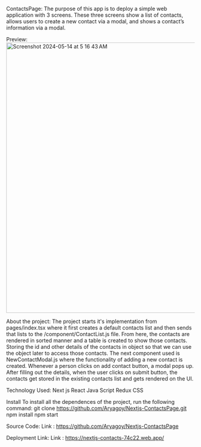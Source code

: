 ContactsPage:
The purpose of this app is to deploy a simple web application with 3 screens. These three screens show a list of contacts, allows users to create a new contact via a modal, and shows a contact’s information via a modal.

Preview:
<img width="722" alt="Screenshot 2024-05-14 at 5 16 43 AM" src="https://github.com/Aryagoy/Nextjs-ContactsPage/assets/42674731/89a52803-c363-480e-a4ee-5ea46c22d8fa">


About the project: The project starts it's implementation from pages/index.tsx where it first creates a default contacts list and then sends that lists to the /component/ContactList.js file. From here, the contacts are rendered in sorted manner and a table is created to show those contacts. Storing the id and other details of the contacts in object so that we can use the object later to access those contacts. The next component used is NewContactModal.js where the functionality of adding a new contact is created. Whenever a person clicks on add contact button, a modal pops up. After filling out the details, when the user clicks on submit button, the contacts get stored in the existing contacts list and gets rendered on the UI.


Technology Used:
Next js
React
Java Script
Redux
CSS

Install
To install all the dependences of the project, run the following command:
git clone https://github.com/Aryagoy/Nextjs-ContactsPage.git
npm install
npm start


Source Code:
Link : https://github.com/Aryagoy/Nextjs-ContactsPage


Deployment Link:
Link : https://nextjs-contacts-74c22.web.app/
